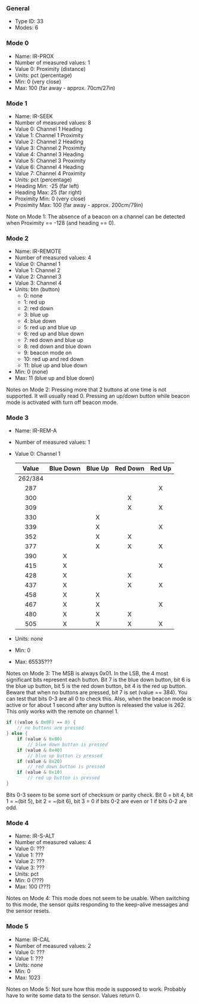 ### General
- Type ID: 33
- Modes: 6

### Mode 0
- Name: IR-PROX
- Number of measured values: 1
- Value 0: Proximity (distance)
- Units: pct (percentage)
- Min: 0 (very close)
- Max: 100 (far away - approx. 70cm/27in)

### Mode 1
- Name: IR-SEEK
- Number of measured values: 8
- Value 0: Channel 1 Heading
- Value 1: Channel 1 Proximity
- Value 2: Channel 2 Heading
- Value 3: Channel 2 Proximity
- Value 4: Channel 3 Heading
- Value 5: Channel 3 Proximity
- Value 6: Channel 4 Heading
- Value 7: Channel 4 Proximity
- Units: pct (percentage)
- Heading Min: -25 (far left)
- Heading Max: 25 (far right)
- Proximity Min: 0 (very close)
- Proximity Max: 100 (far away - approx. 200cm/79in)

Note on Mode 1: The absence of a beacon on a channel can be detected when Proximity == -128 (and heading == 0).

### Mode 2
- Name: IR-REMOTE
- Number of measured values: 4
- Value 0: Channel 1
- Value 1: Channel 2
- Value 2: Channel 3
- Value 3: Channel 4
- Units: btn (button)
    - 0: none
    - 1: red up
    - 2: red down
    - 3: blue up
    - 4: blue down
    - 5: red up and blue up
    - 6: red up and blue down
    - 7: red down and blue up
    - 8: red down and blue down
    - 9: beacon mode on
    - 10: red up and red down
    - 11: blue up and blue down
- Min: 0 (none)
- Max: 11 (blue up and blue down)

Notes on Mode 2: Pressing more that 2 buttons at one time is not supported. It will usually read 0. Pressing an up/down button while beacon mode is activated with turn off beacon mode.

### Mode 3
- Name: IR-REM-A
- Number of measured values: 1
- Value 0: Channel 1

    | Value   | Blue Down | Blue Up | Red Down | Red Up |
    |:-------:|:---------:|:-------:|:--------:|:------:|
    | 262/384 |           |         |          |        |
    | 287     |           |         |          | X      |
    | 300     |           |         | X        |        |
    | 309     |           |         | X        | X      |
    | 330     |           | X       |          |        |
    | 339     |           | X       |          | X      |
    | 352     |           | X       | X        |        |
    | 377     |           | X       | X        | X      |
    | 390     | X         |         |          |        |
    | 415     | X         |         |          | X      |
    | 428     | X         |         | X        |        |
    | 437     | X         |         | X        | X      |
    | 458     | X         | X       |          |        |
    | 467     | X         | X       |          | X      |
    | 480     | X         | X       | X        |        |
    | 505     | X         | X       | X        | X      |

- Units: _none_
- Min: 0
- Max: 65535???

Notes on Mode 3: The MSB is always 0x01. In the LSB, the 4 most significant bits represent each button. Bit 7 is the blue down button, bit 6 is the blue up button, bit 5 is the red down button, bit 4 is the red up button. Beware that when no buttons are pressed, bit 7 is set (value == 384). You can test that bits 0-3 are all 0 to check this. Also, when the beacon mode is active or for about 1 second after any button is released the value is 262. This only works with the remote on channel 1.

```C
if ((value & 0x0F) == 0) {
    // no buttons are pressed
} else {
    if (value & 0x80)
        // blue down button is pressed
    if (value & 0x40)
        // blue up button is pressed
    if (value & 0x20)
        // red down button is pressed
    if (value & 0x10)
        // red up button is pressed
}
```

Bits 0-3 seem to be some sort of checksum or parity check. Bit 0 = bit 4, bit 1 = ~(bit 5), bit 2 = ~(bit 6), bit 3 = 0 if bits 0-2 are even or 1 if bits 0-2 are odd.

### Mode 4
- Name: IR-S-ALT
- Number of measured values: 4
- Value 0: ???
- Value 1: ???
- Value 2: ???
- Value 3: ???
- Units: pct
- Min: 0 (???)
- Max: 100 (???)

Notes on Mode 4: This mode does not seem to be usable. When switching to this mode, the sensor quits responding to the keep-alive messages and the sensor resets.

### Mode 5
- Name: IR-CAL
- Number of measured values: 2
- Value 0: ???
- Value 1: ???
- Units: _none_
- Min: 0
- Max: 1023

Notes on Mode 5: Not sure how this mode is supposed to work. Probably have to write some data to the sensor. Values return 0.